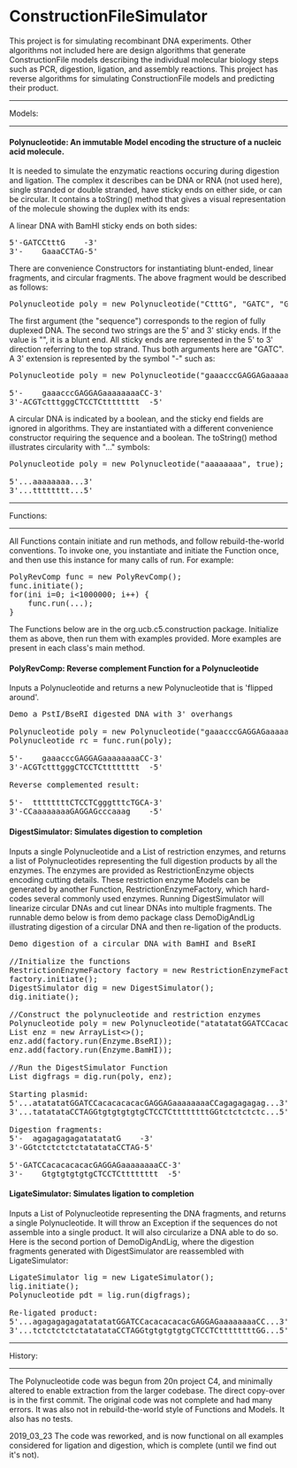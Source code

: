 # ConstructionFileSimulator

This project is for simulating recombinant DNA experiments.  Other algorithms not included here are design algorithms that generate ConstructionFile models describing the individual molecular biology steps such as PCR, digestion, ligation, and assembly reactions. This project has reverse algorithms for simulating ConstructionFile models and predicting their product.

*******
Models:
*******

#### Polynucleotide: An immutable Model encoding the structure of a nucleic acid molecule. 
It is needed to simulate the enzymatic reactions occuring during digestion and ligation. The complex it describes can be DNA or RNA (not used here), single stranded or double stranded, have sticky ends on either side, or can be circular. It contains a toString() method that gives a visual representation of the molecule showing the duplex with its ends:

A linear DNA with BamHI sticky ends on both sides:

<pre>
5'-GATCCtttG    -3'
3'-    GaaaCCTAG-5'
</pre>

There are convenience Constructors for instantiating blunt-ended, linear fragments, and circular fragments.  The above fragment would be described as follows:

<pre>
Polynucleotide poly = new Polynucleotide("CtttG", "GATC", "GATC");
</pre>

The first argument (the "sequence") corresponds to the region of fully duplexed DNA. The second two strings are the 5' and 3' sticky ends.  If the value is "", it is a blunt end.  All sticky ends are represented in the 5' to 3' direction referring to the top strand.  Thus both arguments here are "GATC".  A 3' extension is represented by the symbol "-" such as:

<pre>
Polynucleotide poly = new Polynucleotide("gaaacccGAGGAGaaaaaaaa", "-TGCA", "-CC");

5'-    gaaacccGAGGAGaaaaaaaaCC-3'
3'-ACGTctttgggCTCCTCtttttttt  -5'
</pre>

A circular DNA is indicated by a boolean, and the sticky end fields are ignored in algorithms. They are instantiated with a different convenience constructor requiring the sequence and a boolean. The toString() method illustrates circularity with "..." symbols:

<pre>
Polynucleotide poly = new Polynucleotide("aaaaaaaa", true);

5'...aaaaaaaa...3'
3'...tttttttt...5'
</pre>

*******
Functions:
*******

All Functions contain initiate and run methods, and follow rebuild-the-world conventions. To invoke one, you instantiate and initiate the Function once, and then use this instance for many calls of run. For example:

<pre>
PolyRevComp func = new PolyRevComp();
func.initiate();
for(ini i=0; i<1000000; i++) {
    func.run(...);
}
</pre>

The Functions below are in the org.ucb.c5.construction package.  Initialize them as above, then run them with examples provided.  More examples are present in each class's main method.

#### PolyRevComp: Reverse complement Function for a Polynucleotide
Inputs a Polynucleotide and returns a new Polynucleotide that is 'flipped around'.

<pre>
Demo a PstI/BseRI digested DNA with 3' overhangs

Polynucleotide poly = new Polynucleotide("gaaacccGAGGAGaaaaaaaa", "-TGCA", "-CC");
Polynucleotide rc = func.run(poly);
            
5'-    gaaacccGAGGAGaaaaaaaaCC-3'
3'-ACGTctttgggCTCCTCtttttttt  -5'

Reverse complemented result:

5'-  ttttttttCTCCTCgggtttcTGCA-3'
3'-CCaaaaaaaaGAGGAGcccaaag    -5'
</pre>

#### DigestSimulator:  Simulates digestion to completion
Inputs a single Polynucleotide and a List of restriction enzymes, and returns a list of Polynucleotides representing the full digestion products by all the enzymes.  The enzymes are provided as RestrictionEnzyme objects encoding cutting details.  These restriction enzyme Models can be generated by another Function, RestrictionEnzymeFactory, which hard-codes several commonly used enzymes. Running DigestSimulator will linearize circular DNAs and cut linear DNAs into multiple fragments. The runnable demo below is from demo package class DemoDigAndLig illustrating digestion of a circular DNA and then re-ligation of the products.

<pre>
Demo digestion of a circular DNA with BamHI and BseRI

//Initialize the functions
RestrictionEnzymeFactory factory = new RestrictionEnzymeFactory();
factory.initiate();
DigestSimulator dig = new DigestSimulator();
dig.initiate();

//Construct the polynucleotide and restriction enzymes
Polynucleotide poly = new Polynucleotide("atatatatGGATCCacacacacacGAGGAGaaaaaaaaCCagagagagag", true);
List enz = new ArrayList<>();
enz.add(factory.run(Enzyme.BseRI));
enz.add(factory.run(Enzyme.BamHI));
    
//Run the DigestSimulator Function
List<Polynucleotide> digfrags = dig.run(poly, enz);

Starting plasmid:
5'...atatatatGGATCCacacacacacGAGGAGaaaaaaaaCCagagagagag...3'
3'...tatatataCCTAGGtgtgtgtgtgCTCCTCttttttttGGtctctctctc...5'

Digestion fragments:
5'-  agagagagagatatatatG    -3'
3'-GGtctctctctctatatataCCTAG-5'

5'-GATCCacacacacacGAGGAGaaaaaaaaCC-3'
3'-    GtgtgtgtgtgCTCCTCtttttttt  -5'
</pre>

#### LigateSimulator:  Simulates ligation to completion
Inputs a List of Polynucleotide representing the DNA fragments, and returns a single Polynucleotide.  It will throw an Exception if the sequences do not assemble into a single product.  It will also circularize a DNA able to do so.  Here is the second portion of DemoDigAndLig, where the digestion fragments generated with DigestSimulator are reassembled with LigateSimulator:

<pre>
LigateSimulator lig = new LigateSimulator();
lig.initiate();
Polynucleotide pdt = lig.run(digfrags);

Re-ligated product:
5'...agagagagagatatatatGGATCCacacacacacGAGGAGaaaaaaaaCC...3'
3'...tctctctctctatatataCCTAGGtgtgtgtgtgCTCCTCttttttttGG...5'
</pre>

*******
History:
*******

The Polynucleotide code was begun from 20n project C4, and minimally altered to enable extraction from the larger codebase.  The direct copy-over is in the first commit.  The original code was not complete and had many errors.  It was also not in rebuild-the-world style of Functions and Models.
It also has no tests.

2019_03_23
The code was reworked, and is now functional on all examples considered for ligation and digestion, which is complete (until we find out it's not).
